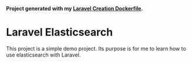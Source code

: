 **Project generated with my [Laravel Creation Dockerfile](https://github.com/algorythm/CreateLaravelDocker).**

# Laravel Elasticsearch

This project is a simple demo project. Its purpose is for me to learn how to use elasticsearch with Laravel.
